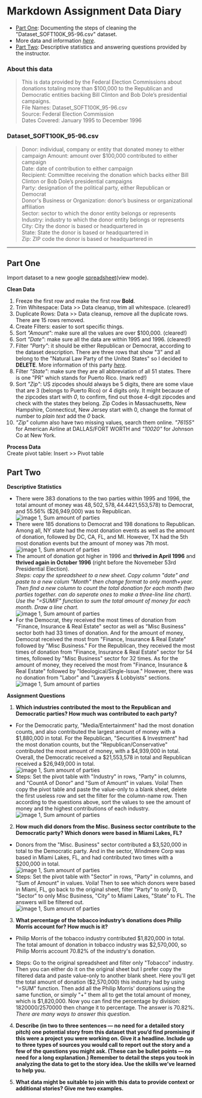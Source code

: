 # Markdown Assignment Data Diary

* [Part One](https://github.com/jiyuntsai/JOURN_296/edit/main/fec.md#Part-One): Documenting the steps of cleaning the "Dataset_SOFT100K_95-96.csv" dataset. </br>
* More data and information *[here](https://www.fec.gov/data/)*. </br>
* [Part Two](https://github.com/jiyuntsai/JOURN_296/edit/main/fec.md#Part-Two): Descriptive statistics and answering questions provided by the instructor.
<!-- and Happy President's Day btw! I am writing this assignment on Sunday because I'm going to Napa Valley tomorrow! YABEEE -->

### About this data <br/>
>This is data provided by the Federal Election Commissions about donations totaling more than $100,000 to the Republican and Democratic entities backing Bill Clinton and Bob Dole’s presidential campaigns. <br/>
File Names: Dataset_SOFT100K_95-96.csv <br/>
Source: Federal Election Commission <br/>
Dates Covered: January 1995 to December 1996 <br/>

### Dataset_SOFT100K_95-96.csv <br/>
>Donor: individual, company or entity that donated money to either campaign
Amount: amount over $100,000 contributed to either campaign <br/>
Date: date of contribution to either campaign <br/>
Recipient: Committee receiving the donation which backs either Bill Clinton or Bob Dole’s presidential campaigns <br/>
Party: designation of the political party, either Republican or Democrat <br/>
Donor's Business or Organization: donor’s business or organizational affiliation <br/>
Sector: sector to which the donor entity belongs or represents <br/>
Industry: industry to which the donor entity belongs or represents <br/>
City: City the donor is based or headquartered  in <br/>
State: State the donor is based or headquartered in <br/>
Zip: ZIP code the donor is based or headquartered in <br/>
***
## Part One

Import dataset to a new google [spreadsheet](https://docs.google.com/spreadsheets/d/1tvC-hINf7kAM-ODnsHkkAQD8c7uTWjtlVfPofsAcVms/edit?usp=sharing)(view mode). <br/>

**Clean Data**
1. Freeze the first row and make the first row **Bold**. <br/>
2. Trim Whitespace: Data >> Data cleanup, trim all whitespace. (cleared!)
3. Duplicate Rows: Data >> Data cleanup, remove all the duplicate rows. There are 15 rows removed.
4. Create Filters: easier to sort specific things.
5. Sort *"Amount"*: make sure all the values are over $100,000. (cleared!)
6. Sort *"Date"*: make sure all the data are within 1995 and 1996. (cleared!)
7. Filter *"Party"*: it should be either Republican or Democrat, according to the dataset description. There are three rows that show "3" and all belong to the "Natural Law Party of the United States" so I decided to **DELETE**. More information of this party *[here](https://docquery.fec.gov/pdf/017/23992183017/23992183017.pdf)*.
8. Filter *"State"*: make sure they are all abbreviation of all 51 states. There is one "PR" which stands for Puerto Rico. (mark red!)
9. Sort *"Zip"*: US zipcodes should always be 5 digits, there are some vlaue that are 3 (belongs to Puerto Rico) or 4 digits only. It might because of the zipcodes start with *0*, to confirm, find out those 4-digit zipcodes and check with the states they belong. Zip Codes in Massachusetts, New Hampshire, Connecticut, New Jersey start with 0, change the format of number to *plain text* add the *0* back.
10. *"Zip"* column also have two missing values, search them online. *"76155"* for American Airline at DALLAS/FORT WORTH and *"10020"* for Johnson Co at New York.

**Process Data** <br/>
Create pivot table: Insert >> Pivot table

## Part Two

**Descriptive Statistics** <br/>
* There were 383 donations to the two parties within 1995 and 1996, the total amount of money was $48,502,578, 44.44% ($21,553,578) to Democrat, and 55.56% ($26,949,000) was to Republican. <br/>
![image 1, Sum amount of parties](https://github.com/jiyuntsai/JOURN_296/blob/main/1.png)
* There were 185 donations to Democrat and 198 donations to Republican. Among all, NY state had the most donation events as well as the amount of donation, followed by DC, CA, FL, and MI. However, TX had the 5th most donation events but the amount of money was 7th most. <br/>
![image 1, Sum amount of parties](https://github.com/jiyuntsai/JOURN_296/blob/main/2.png)
* The amount of donation got higher in 1996 and **thrived in April 1996** and **thrived again in October 1996** (right before the Novemeber 53rd Presidential Election). <br/>
*Steps: copy the spreadsheet to a new sheet. Copy column "date" and paste to a new colum "Month" then change format to only month+year. Then find a new column to count the total donation for each month (two parties together. can do seperate ones to make a three-line line chart). Use the "=SUMIF" function to sum the total amount of money for each month. Draw a line chart.* <br/>
![image 1, Sum amount of parties](https://github.com/jiyuntsai/JOURN_296/blob/main/3.png)
* For the Democrat, they received the most times of donation from "Finance, Insurance & Real Estate" sector as well as "Misc Business" sector both had 33 times of donation. And for the amount of money, Democrat received the most from "Finance, Insurance & Real Estate" followed by "Misc Business." For the Republican, they received the most times of donation from "Finance, Insurance & Real Estate" sector for 54 times, followed by "Misc Business" sector for 32 times. As for the amount of money, they received the most from "Finance, Insurance & Real Estate" followed by "Ideological/Single-Issue." However, there was no donation from "Labor" and "Lawyers & Lobbyists" sections. <br/>
![image 1, Sum amount of parties](https://github.com/jiyuntsai/JOURN_296/blob/main/4.png)

**Assignment Questions** <br/>
1. **Which industries contributed the most to the Republican and Democratic parties? How much was contributed to each party?**
* For the Democratic party, "Media/Entertainment" had the most donation counts, and also contributed the largest amount of money with a $1,880,000 in total. For the Republican, "Securities & Investment" had the most donation counts, but the "Republican/Conservative" contributed the most amount of money, with a $4,939,000 in total. Overall, the Democratic received a $21,553,578 in total and Republican received a $26,949,000 in total. <br/>
![image 1, Sum amount of parties](https://github.com/jiyuntsai/JOURN_296/blob/main/5.png)
* Steps: Set the pivot table with "Industry" in rows, "Party" in columns, and "CountA of Donor" and "Sum of Amount" in values. Voila! Then copy the pivot table and paste the value-only to a blank sheet, delete the first useless row and set the filter for the column-name row. Then according to the questions above, sort the values to see the amount of money and the highest contributions of each industry. <br/>
![image 1, Sum amount of parties](https://github.com/jiyuntsai/JOURN_296/blob/main/6.png)

2. **How much did donors from the Misc. Business sector contribute to the Democratic party? Which donors were based in Miami Lakes, FL?**

* Donors from the "Misc. Business" sector contributed a $3,520,000 in total to the Democratic party. And in the sector, Windmere Corp was based in Miami Lakes, FL, and had contributed two times with a $200,000 in total. <br/>
![image 1, Sum amount of parties](https://github.com/jiyuntsai/JOURN_296/blob/main/7.png)
* Steps: Set the pivot table with "Sector" in rows, "Party" in columns, and "Sum of Amount" in values. Voila! Then to see which donors were based in Miami, FL, go back to the original sheet, filter "Party" to only D, "Sector" to only Misc Business, "City" to Miami Lakes, "State" to FL. The answers will be filtered out. <br/>
![image 1, Sum amount of parties](https://github.com/jiyuntsai/JOURN_296/blob/main/8.png)

3. **What percentage of the tobacco industry’s donations does Philip Morris account for? How much is it?**

* Philip Morris of the tobacco industry contributed $1,820,000 in total. The total amount of donation in tobacco industry was $2,570,000, so Philip Morris account 70.82% of the industry's donation.

* Steps: Go to the original spreadsheet and filter only "Tobacco" industry. Then you can either do it on the original sheet but I prefer copy the filtered data and paste value-only to another blank sheet. Here you'll get the total amount of donation ($2,570,000) this industry had by using "=SUM" function. Then add all the Philip Morris' donations using the same function, or simply "+" them all to get the total amount of money, which is $1,820,000. Now you can find the percentage by division: 1820000/2570000 then change it to percentage. The answer is 70.82%. <br/>
*There are many ways to answer this question.*

4. **Describe (in two to three sentences — no need for a detailed story pitch) one potential story from this dataset that you’d find promising if this were a project you were working on. Give it a headline. Include up to three types of sources you would call to report out the story and a few of the questions you might ask. (These can be bullet points — no need for a long explanation.) Remember to detail the steps you took in analyzing the data to get to the story idea. Use the skills we’ve learned to help you.**

5. **What data might be suitable to join with this data to provide context or additional stories? Give me two examples.**
